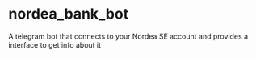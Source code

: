 # nordea_bank_bot
A telegram bot that connects to your Nordea SE account and provides a interface to get info about it
